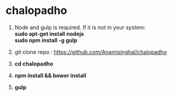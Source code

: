# chalopadho

1. Node and gulp is required. If it is not in your system: <br/>
    <b>sudo apt-get install nodejs</b> <br/>
    <b>sudo npm install -g gulp</b> <br/>
    
2. git clone repo : <a href="https://github.com/Anamisinghal/chalopadho.git">https://github.com/Anamisinghal/chalopadho</a><br/>
3. <b> cd chalopadho</b>
4. <b>npm install && bower install</b>
5. <b>gulp</b>
